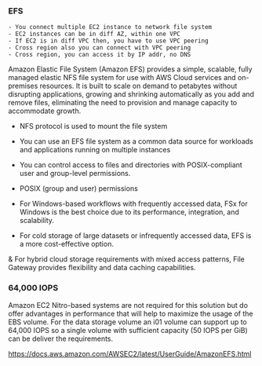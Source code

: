 ### EFS
    - You connect multiple EC2 instance to network file system
    - EC2 instances can be in diff AZ, within one VPC
    - If EC2 is in diff VPC then, you have to use VPC peering
    - Cross region also you can connect with VPC peering
    - Cross region, you can access it by IP addr, no DNS


Amazon Elastic File System (Amazon EFS) provides a simple, scalable, fully managed elastic NFS file system for use with AWS Cloud services and on-premises resources. It is built to scale on demand to petabytes without disrupting applications, growing and shrinking automatically as you add and remove files, eliminating the need to provision and manage capacity to accommodate growth.

- NFS protocol is used to mount the file system
-  You can use an EFS file system as a common data source for workloads and applications running on multiple instances

- You can control access to files and directories with POSIX-compliant user and group-level permissions.
- POSIX (group and user) permissions



* For Windows-based workflows with frequently accessed data, FSx for Windows is the best choice due to its performance, integration, and scalability.

* For cold storage of large datasets or infrequently accessed data, EFS is a more cost-effective option.

& For hybrid cloud storage requirements with mixed access patterns, File Gateway provides flexibility and data caching capabilities.



### 64,000 IOPS 

Amazon EC2 Nitro-based systems are not required for this solution but do offer advantages in performance that will help to maximize the usage of the EBS volume. For the data storage volume an i01 volume can support up to 64,000 IOPS so a single volume with sufficient capacity (50 IOPS per GiB) can be deliver the requirements.


https://docs.aws.amazon.com/AWSEC2/latest/UserGuide/AmazonEFS.html